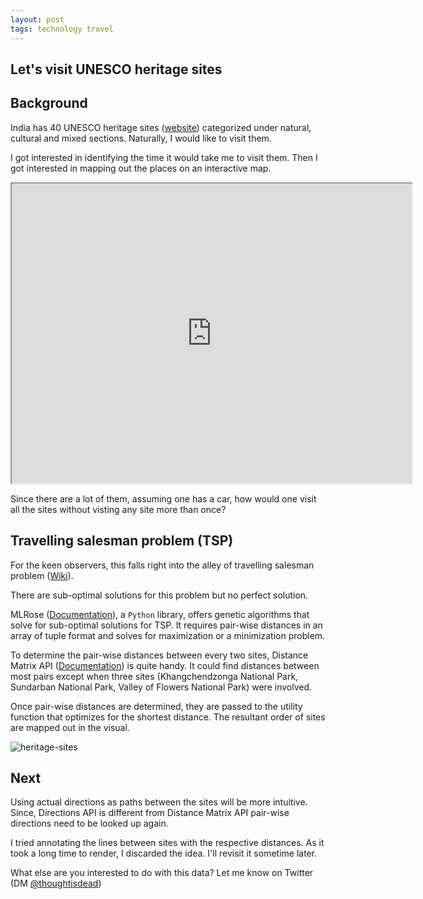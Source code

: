 ```yaml
---
layout: post
tags: technology travel
---
```


Let's visit UNESCO heritage sites
----------------------------------

## Background
India has 40 UNESCO heritage sites ([website](https://whc.unesco.org/en/statesparties/in)) categorized under natural, cultural and mixed sections. Naturally, I would like to visit them.

I got interested in identifying the time it would take me to visit them. Then I got interested in mapping out the places on an interactive map.

<iframe src="https://www.google.com/maps/d/embed?mid=1BDAmWg_y5pETZ2qKlYXsd5g0tx8XIomD&ehbc=2E312F" width="640" height="480"></iframe>

Since there are a lot of them, assuming one has a car, how would one visit all the sites without visting any site more than once?

## Travelling salesman problem (TSP)
For the keen observers, this falls right into the alley of travelling salesman problem ([Wiki](https://en.wikipedia.org/wiki/Travelling_salesman_problem)).

There are sub-optimal solutions for this problem but no perfect solution.

MLRose ([Documentation](https://mlrose.readthedocs.io/en/stable/index.html)), a `Python` library, offers genetic algorithms that solve for sub-optimal solutions for TSP. It requires pair-wise distances in an array of tuple format and solves for maximization or a minimization problem.

To determine the pair-wise distances between every two sites, Distance Matrix API ([Documentation](https://developers.google.com/maps/documentation/distance-matrix/)) is quite handy. It could find distances between most pairs except when three sites (Khangchendzonga National Park, 
Sundarban National Park, Valley of Flowers National Park) were involved.

Once pair-wise distances are determined, they are passed to the utility function that optimizes for the shortest distance. The resultant order of sites are mapped out in the visual.

![heritage-sites](https://user-images.githubusercontent.com/1143687/169645074-fe7e2c13-f0b2-469b-8786-e1f3b05ab67b.gif)

## Next

Using actual directions as paths between the sites will be more intuitive. Since, Directions API is different from Distance Matrix API pair-wise directions need to be looked up again.

I tried annotating the lines between sites with the respective distances. As it took a long time to render, I discarded the idea. I'll revisit it sometime later.

What else are you interested to do with this data? Let me know on Twitter (DM [@thoughtisdead](https://twitter.com/thoughtisdead/))
